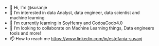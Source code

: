 - 👋 Hi, I’m @susanje
- 👀 I’m interested in data Analyst, data engineer, data scientist and machine learning
- 🌱 I’m currently learning in SoyHenry and CodoaCodo4.0
- 💞️ I’m looking to collaborate on Machine Learning things, Data engineers tools and more!
- 📫 How to reach me https://www.linkedin.com/in/estefania-susanj

<!---
susanje/susanje is a ✨ special ✨ repository because its `README.md` (this file) appears on your GitHub profile.
You can click the Preview link to take a look at your changes.
--->
